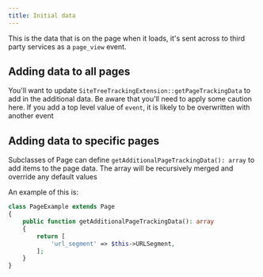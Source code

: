 ```yaml
---
title: Initial data
---
```


This is the data that is on the page when it loads, it's sent across to third party services as a `page_view` event.

## Adding data to all pages
You'll want to update `SiteTreeTrackingExtension::getPageTrackingData` to add in the additional data. Be aware that you'll need to apply some caution here. If you add a top level value of `event`, it is likely to be overwritten with another event

## Adding data to specific pages
Subclasses of Page can define `getAdditionalPageTrackingData(): array` to add items to the page data. The array will be recursively merged and override any default values

An example of this is:
```php
class PageExample extends Page
{
    public function getAdditionalPageTrackingData(): array
    {
        return [
            'url_segment' => $this->URLSegment,
        ];
    }
}
```
